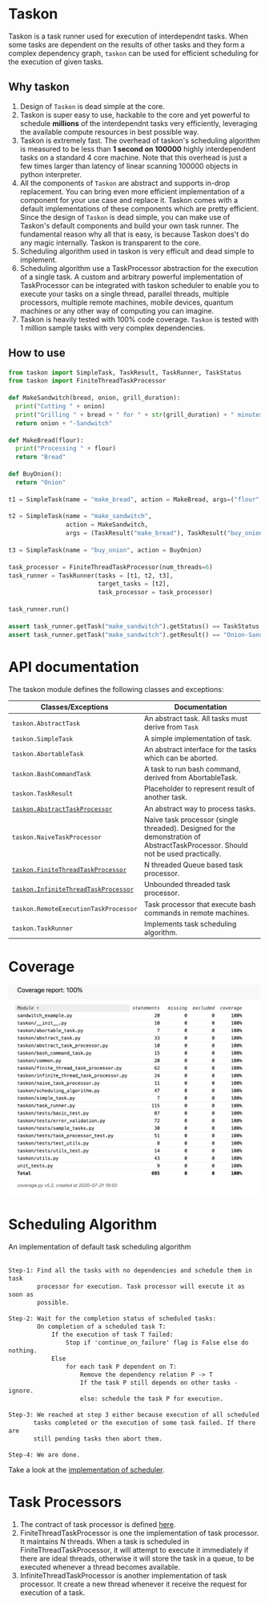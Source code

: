 # Taskon

Taskon is a task runner used for execution of interdependnt tasks. When some tasks are dependent on the results of other tasks and they form a complex dependency graph, `taskon` can be used for efficient scheduling for the execution of given tasks.

## Why taskon
1. Design of `Taskon` is dead simple at the core.
2. Taskon is super easy to use, hackable to the core and yet powerful to schedule **millions** of the interdependnt tasks very efficiently, leveraging the available compute resources in best possible way.
3. Taskon is extremely fast. The overhead of taskon's scheduling algorithm is measured to be less than **1 second on 100000** highly interdependent tasks on a standard 4 core machine. Note that this overhead is just a few times larger than latency of linear scanning 100000 objects in python interpreter.
4. All the components of `Taskon` are abstract and supports in-drop replacement. You can bring even more efficient implementation of a component for your use case and replace it. Taskon comes with a default implementations of these components which are pretty efficient. Since the design of `Taskon` is dead simple, you can make use of Taskon's default components and build your own task runner. The fundamental reason why all that is easy, is because Taskon does't do any magic internally. Taskon is transparent to the core.
5. Scheduling algorithm used in taskon is very efficult and dead simple to implement.
6. Scheduling algorithm use a TaskProcessor abstraction for the execution of a single task. A custom and arbitrary powerful implementation of TaskProcessor can be integrated with taskon scheduler to enable you to execute your tasks on a single thread, parallel threads, multiple processors, multiple remote machines, mobile devices, quantum machines or any other way of computing you can imagine.
7. Taskon is heavily tested with 100% code coverage. `Taskon` is tested with 1 million sample tasks with very complex dependencies.

## How to use

```python
from taskon import SimpleTask, TaskResult, TaskRunner, TaskStatus
from taskon import FiniteThreadTaskProcessor

def MakeSandwitch(bread, onion, grill_duration):
  print("Cutting " + onion)
  print("Grilling " + bread + " for " + str(grill_duration) + " minutes")
  return onion + "-Sandwitch"

def MakeBread(flour):
  print("Processing " + flour)
  return "Bread"

def BuyOnion():
  return "Onion"

t1 = SimpleTask(name = "make_bread", action = MakeBread, args=("flour",))

t2 = SimpleTask(name = "make_sandwitch",
                action = MakeSandwitch,
                args = (TaskResult("make_bread"), TaskResult("buy_onion"), 4))

t3 = SimpleTask(name = "buy_onion", action = BuyOnion)

task_processor = FiniteThreadTaskProcessor(num_threads=6)
task_runner = TaskRunner(tasks = [t1, t2, t3],
                         target_tasks = [t2],
                         task_processor = task_processor)

task_runner.run()

assert task_runner.getTask("make_sandwitch").getStatus() == TaskStatus.SUCCESS
assert task_runner.getTask("make_sandwitch").getResult() == "Onion-Sandwitch"

```

# API documentation

The taskon module defines the following classes and exceptions:

Classes/Exceptions                    | Documentation
------------------------------------- | ------------------------
`taskon.AbstractTask`                 | An abstract task. All tasks must derive from `Task`
`taskon.SimpleTask`                   | A simple implementation of task.
`taskon.AbortableTask`                | An abstract interface for the tasks which can be aborted.
`taskon.BashCommandTask`              | A task to run bash command, derived from AbortableTask.
`taskon.TaskResult`                   | Placeholder to represent result of another task.
[`taskon.AbstractTaskProcessor`](taskon/abstract_task_processor.py) | An abstract way to process tasks.
`taskon.NaiveTaskProcessor`           | Naive task processor (single threaded). Designed for the demonstration of AbstractTaskProcessor. Should not be used practically.
[`taskon.FiniteThreadTaskProcessor`](taskon/finite_thread_task_processor.py)    | N threaded Queue based task processor.
[`taskon.InfiniteThreadTaskProcessor`](taskon/infinite_thread_task_processor.py)  | Unbounded threaded task processor.
`taskon.RemoteExecutionTaskProcessor` | Task processor that execute bash commands in remote machines.
`taskon.TaskRunner`                   | Implements task scheduling algorithm.


# Coverage

![Test Coverage](docs/coverage.png)

# Scheduling Algorithm

An implementation of default task scheduling algorithm

```

Step-1: Find all the tasks with no dependencies and schedule them in task
        processor for execution. Task processor will execute it as soon as
        possible.

Step-2: Wait for the completion status of scheduled tasks:
        On completion of a scheduled task T:
            If the execution of task T failed:
                Stop if 'continue_on_failure' flag is False else do nothing.
            Else
                for each task P dependent on T:
                    Remove the dependency relation P -> T
                    If the task P still depends on other tasks - ignore.
                    else: schedule the task P for execution.

Step-3: We reached at step 3 either because execution of all scheduled
       tasks completed or the execution of some task failed. If there are
       still pending tasks then abort them.

Step-4: We are done.

```
Take a look at the [implementation of scheduler](taskon/scheduling_algorithm.py).

# Task Processors

1. The contract of task processor is defined [here](taskon/abstract_task_processor.py).
2. FiniteThreadTaskProcessor is one the implementation of task processor. It maintains N threads. When a task is scheduled in FiniteThreadTaskProcessor, it will attempt to execute it immediately if there are ideal threads, otherwise it will store the task in a queue, to be executed whenever a thread becomes available.
3. InfiniteThreadTaskProcessor is another implementation of task processor. It create a new thread whenever it receive the request for execution of a task.
